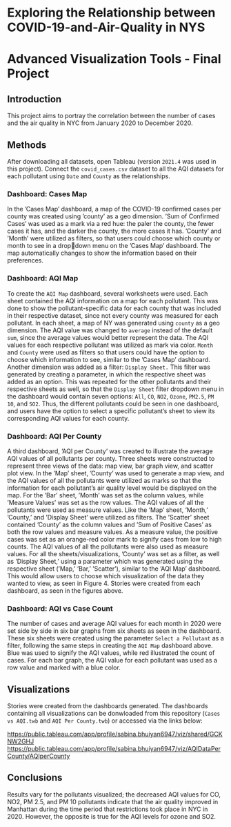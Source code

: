 # Exploring the Relationship between COVID-19-and-Air-Quality in NYS

# Advanced Visualization Tools - Final Project

## Introduction
This project aims to portray the correlation between the number of cases and the air quality in NYC from January 2020 to December 2020. 

## Methods
After downloading all datasets, open Tableau (version ```2021.4``` was used in this project). Connect the ```covid_cases.csv``` dataset to all the AQI datasets for each pollutant using ```Date``` and ```County``` as the relationships.

### Dashboard: Cases Map
In the ’Cases Map’ dashboard, a map of the COVID-19 confirmed cases per county was created using ’county’ as a geo dimension. ’Sum of Confirmed Cases’ was used as a mark via a red hue: the paler the county, the fewer cases it has, and the darker the county, the more cases it has. ’County’ and ’Month’ were utilized as filters, so that users could choose which county or month to see in a dropdown menu on the ’Cases Map’ dashboard. The map automatically changes to show the information based on their preferences.

### Dashboard: AQI Map
To create the ```AQI Map``` dashboard, several worksheets were used. Each sheet contained the AQI information on a map for each pollutant. This was done to show the pollutant-specific data for each county that was included in their respective dataset, since not every county was measured for each pollutant. In each sheet, a map
of NY was generated using ```county``` as a geo dimension. The AQI value was changed to ```average``` instead of the default ```sum```, since the average values would better represent the data. The AQI values for each respective pollutant was utilized as mark via color. ```Month``` and ```County``` were used as filters so that users could have the option to choose which information to see, similar to the ’Cases Map’ dashboard. Another dimension was added as a filter: ```Display Sheet.``` This filter was generated by creating a parameter, in which the respective sheet was added as an option. This was repeated for the other pollutants and their respective sheets as well, so that the ```Display Sheet``` filter dropdown menu in the dashboard would contain seven options: ```All```, ```CO```, ```NO2```, ```Ozone```, ```PM2.5```, ```PM 10```, and ```SO2```. Thus, the different pollutants could be seen in one dashboard, and users have the option to select a specific pollutant’s sheet to view its corresponding AQI values for each county.

### Dashboard: AQI Per County
A third dashboard, ’AQI per County’ was created to illustrate the average AQI values of all pollutants per county. Three sheets were constructed to represent three views of the data: map view, bar graph view, and scatter plot view. In the ’Map’ sheet, ’County’ was used to generate a map view, and the AQI values of all the pollutants were utilized as marks so that the information for each pollutant’s air quality level would be displayed on the map. For the ’Bar’ sheet, ’Month’ was set as the column values, while ’Measure Values’ was set as the row values. The AQI values of all the pollutants were used as measure values. Like the ’Map’ sheet, ’Month,’ ’County,’ and ’Display Sheet’ were utilized as filters. The ’Scatter’ sheet contained ’County’ as the column values and ’Sum of Positive Cases’ as both the row values and measure values. As a measure value, the positive cases was set as an orange-red color mark to signify caes from low to high counts. The AQI values of all the pollutants were also used as measure values. For all the sheets/visualizations, ’County’ was set as a filter, as well as ’Display Sheet,’ using a parameter which was generated using the respective sheet (’Map,’ ’Bar,’ ’Scatter’), similar to the ’AQI Map’ dashboard. This would allow users to choose which visualization of the data they wanted to view, as seen in Figure 4. Stories were created from each dashboard, as seen in the figures above.

### Dashboard: AQI vs Case Count
The number of cases and average AQI values for each month in 2020 were set side by side in six bar graphs from six sheets as seen in the dashboard. These six sheets were created using the parameter ```Select a Pollutant``` as a filter, following the same steps in creating the ```AQI Map``` dashboard above. Blue was used to signify the AQI values, while red illustrated the count of cases. For each bar graph, the AQI value for each pollutant was used as a row value and marked with a blue color. 

## Visualizations
Stories were created from the dashboards generated. The dashboards containing all visualizations can be donwloaded from this repository (```Cases vs AQI.twb``` and ```AQI Per County.twb```) or accessed via the links below:

https://public.tableau.com/app/profile/sabina.bhuiyan6947/viz/shared/GCKNW2GHJ
https://public.tableau.com/app/profile/sabina.bhuiyan6947/viz/AQIDataPerCounty/AQIperCounty

## Conclusions
Results vary for the pollutants visualized; the decreased AQI values for CO, NO2, PM 2.5, and PM 10 pollutants indicate that the air quality improved in Manhattan during the time period that restrictions took place in NYC in 2020. However, the opposite is true for the AQI levels for ozone and SO2.


